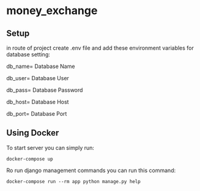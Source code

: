 # money_exchange

## Setup

in route of project create .env file and add these environment variables for database setting:

db_name= Database Name

db_user= Database User

db_pass= Database Password

db_host= Database Host

db_port= Database Port

## Using Docker
To start server you can simply run:

`docker-compose up`

Ro run django management commands you can run this command:

`docker-compose run --rm app python manage.py help`